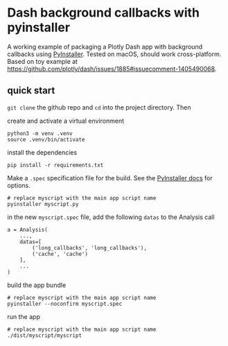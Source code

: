 # Dash background callbacks with pyinstaller

A working example of packaging a Plotly Dash app with background callbacks using [PyInstaller](https://pyinstaller.org).
Tested on macOS, should work cross-platform.
Based on toy example at https://github.com/plotly/dash/issues/1885#issuecomment-1405490068.

## quick start

`git clone` the github repo and `cd` into the project directory. Then

create and activate a virtual environment
```shell
python3 -m venv .venv
source .venv/bin/activate
```

install the dependencies
```shell
pip install -r requirements.txt

```

Make a `.spec` specification file for the build.
See the [PyInstaller docs](https://pyinstaller.org/en/stable/usage.html) for options.

```shell
# replace myscript with the main app script name
pyinstaller myscript.py
```

in the new `myscript.spec` file, add the following `datas` to the Analysis call
```{r}
a = Analysis(
    ...,
    datas=[
        ('long_callbacks', 'long_callbacks'),
        ('cache', 'cache')
    ],
    ...
)
```

build the app bundle
```shell
# replace myscript with the main app script name
pyinstaller --noconfirm myscript.spec
```

run the app
```shell
# replace myscript with the main app script name
./dist/myscript/myscript
```

